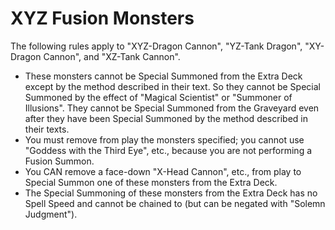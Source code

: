 # XYZ Fusion Monsters

The following rules apply to "XYZ-Dragon Cannon", "YZ-Tank Dragon", "XY-Dragon Cannon", and "XZ-Tank Cannon".

*   These monsters cannot be Special Summoned from the Extra Deck except by the method described in their text. So they cannot be Special Summoned by the effect of "Magical Scientist" or "Summoner of Illusions". They cannot be Special Summoned from the Graveyard even after they have been Special Summoned by the method described in their texts.
*   You must remove from play the monsters specified; you cannot use "Goddess with the Third Eye", etc., because you are not performing a Fusion Summon.
*   You CAN remove a face-down "X-Head Cannon", etc., from play to Special Summon one of these monsters from the Extra Deck.
*   The Special Summoning of these monsters from the Extra Deck has no Spell Speed and cannot be chained to (but can be negated with "Solemn Judgment").
